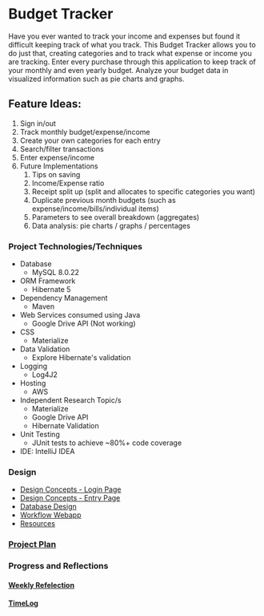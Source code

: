 # Budget Tracker
Have you ever wanted to track your income and expenses but found it difficult keeping track of what you track.
This Budget Tracker allows you to do just that, creating categories and to track what expense or income you
are tracking. Enter every purchase through this application to keep track of your monthly and even yearly budget.
Analyze your budget data in visualized information such as pie charts and graphs.


## Feature Ideas:
1. Sign in/out
1. Track monthly budget/expense/income
1. Create your own categories for each entry
1. Search/filter transactions
1. Enter expense/income
1. Future Implementations
    1. Tips on saving
    1. Income/Expense ratio
    1. Receipt split up (split and allocates to specific categories you want)
    1. Duplicate previous month budgets (such as expense/income/bills/individual items)
    1. Parameters to see overall breakdown (aggregates)
    1. Data analysis: pie charts / graphs / percentages

### Project Technologies/Techniques

* Database
    * MySQL 8.0.22
* ORM Framework
    * Hibernate 5
* Dependency Management
    * Maven
* Web Services consumed using Java
    * Google Drive API (Not working)
* CSS
    * Materialize
* Data Validation
    * Explore Hibernate's validation
* Logging
    * Log4J2
* Hosting
    * AWS
* Independent Research Topic/s
    * Materialize
    * Google Drive API
    * Hibernate Validation
* Unit Testing
    * JUnit tests to achieve ~80%+ code coverage
* IDE: IntelliJ IDEA


### Design

* [Design Concepts - Login Page](designDocuments/designConcepts/conceptBudgetTrackerLogIn.png)
* [Design Concepts - Entry Page](designDocuments/designConcepts/conceptBudgetTrackerEntries.png)
* [Database Design](designDocuments/databaseDesign.svg)
* [Workflow Webapp](designDocuments/workflowBudgetTracker.png)
* [Resources](journal/resources.md)

### [Project Plan](ProjectPlan.md)

### Progress and Reflections

#### [Weekly Refelection](journal/weeklyReflections.md)
#### [TimeLog](journal/timeLog.md)